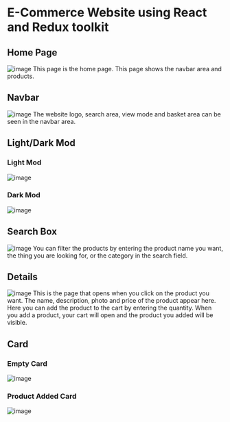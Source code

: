 # E-Commerce Website using React and Redux toolkit
## Home Page
![image](https://github.com/seymanurkaraoglan/React-Redux/assets/60842938/46125c4c-a050-4020-b609-204894248160)
This page is the home page. This page shows the navbar area and products.
## Navbar
![image](https://github.com/seymanurkaraoglan/React-Redux/assets/60842938/d4be32d1-0239-4a6a-8f54-4ff3502b8fe8)
The website logo, search area, view mode and basket area can be seen in the navbar area.
## Light/Dark Mod
### Light Mod
![image](https://github.com/seymanurkaraoglan/React-Redux/assets/60842938/054222f9-8b24-4d73-add2-fb014b440760)
### Dark Mod
![image](https://github.com/seymanurkaraoglan/React-Redux/assets/60842938/8b9854ed-7d50-4f87-b2db-36ddbb90244f)

## Search Box
![image](https://github.com/seymanurkaraoglan/React-Redux/assets/60842938/9e43d1e0-b154-449f-9186-35d0e9a37eb4)
You can filter the products by entering the product name you want, the thing you are looking for, or the category in the search field.
## Details
![image](https://github.com/seymanurkaraoglan/React-Redux/assets/60842938/3288c1be-095a-4e8d-a361-e19397dc00fc)
This is the page that opens when you click on the product you want. The name, description, photo and price of the product appear here. 
Here you can add the product to the cart by entering the quantity.
When you add a product, your cart will open and the product you added will be visible.
## Card
### Empty Card
![image](https://github.com/seymanurkaraoglan/React-Redux/assets/60842938/3af71610-1dd7-41fc-9078-3ce6026b4536)

### Product Added Card
![image](https://github.com/seymanurkaraoglan/React-Redux/assets/60842938/fddc5763-0aa2-4d75-8836-f334d4e5c9d8)
